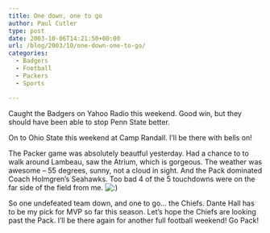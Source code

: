 ```yaml
---
title: One down, one to go
author: Paul Cutler
type: post
date: 2003-10-06T14:21:50+00:00
url: /blog/2003/10/one-down-one-to-go/
categories:
  - Badgers
  - Football
  - Packers
  - Sports

---
```

Caught the Badgers on Yahoo Radio this weekend. Good win, but they should have been able to stop Penn State better.

On to Ohio State this weekend at Camp Randall. I&#8217;ll be there with bells on!

The Packer game was absolutely beautful yesterday. Had a chance to to walk around Lambeau, saw the Atrium, which is gorgeous. The weather was awesome &#8211; 55 degrees, sunny, not a cloud in sight. And the Pack dominated Coach Holmgren&#8217;s Seahawks. Too bad 4 of the 5 touchdowns were on the far side of the field from me. <img src='https://i2.wp.com/www.silwenae.net/blogs/img/smilies/icon_smile.gif?w=700' alt='&#58;&#41;' class='middle' data-recalc-dims="1" />

So one undefeated team down, and one to go&#8230; the Chiefs. Dante Hall has to be my pick for MVP so far this season. Let&#8217;s hope the Chiefs are looking past the Pack. I&#8217;ll be there again for another full football weekend! Go Pack!